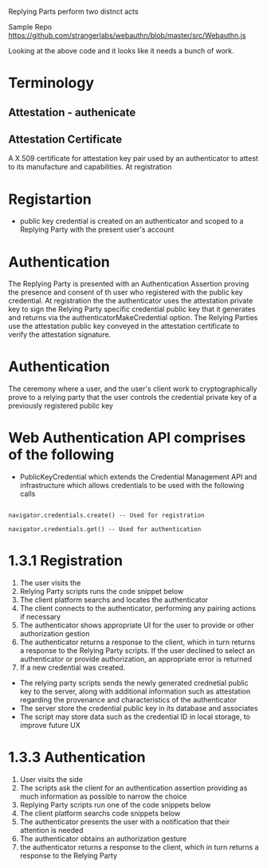 Replying Parts perform two distnct acts


Sample Repo
https://github.com/strangerlabs/webauthn/blob/master/src/Webauthn.js

Looking at the above code and it looks like it needs a bunch of work.
# Terminology
## Attestation - authenicate 

## Attestation Certificate
A X.509 certificate for attestation key pair used by an authenticator to attest to its manufacture and capabilities.  At registration 

# Registartion
- public key credential is created on an authenticator and scoped to a Replying Party with the present user's account 

# Authentication
The Replying Party is presented with an Authentication Assertion proving the presence and consent of th user who registered with the public key credential.  At registration the the authenticator uses the attestation private key to sign the Relying Party specific credential public key that it generates and returns via the authenticatorMakeCredential option.  The Relying Parties use the attestation public key conveyed in the attestation certificate to verify the attestation signature.  

# Authentication
The ceremony where a user, and the user's client work to cryptographically prove to a relying party that the user controls the credential private key of a previously registered public key 

# Web Authentication API comprises of the following
- PublicKeyCredential which extends the Credential Management API and infrastructure which allows credentials to be used with the following calls

```

navigator.credentials.create() -- Used for registration

navigator.credentials.get() -- Used for authentication
```

# 1.3.1 Registration
1. The user visits the 
2. Relying Party scripts runs the code snippet below
3. The client platform searchs and locates the authenticator
4. The client connects to the authenticator, performing any pairing actions if necessary
5. The authenticator shows appropriate UI for the user to provide or other authorization gestion
6. The authenticator returns a response to the client, which in turn returns a response to the Relying Party scripts.  If the user declined to select an authenticator or provide authorization, an appropriate error is returned 
7. If a new credential was created.
- The relying party scripts sends the newly generated crednetial public key to the server, along with additional information such as attestation regarding the provenance and characteristics of the authenticator
- The server store the credential public key in its database and associates
- The script may store data such as the credential ID in local storage, to improve future UX 

# 1.3.3 Authentication
1. User visits the side
2. The scripts ask the client for an authentication assertion providing as much information as possible to narrow the choice
3. Replying Party scripts run one of the code snippets below
4. The client platform searchs code snippets below
6. The authenticator presents the user with a notification that their attention is needed
7. The authenticator obtains an authorization gesture
8. the authenticator returns a response to the client, which in turn returns a response to the Relying Party